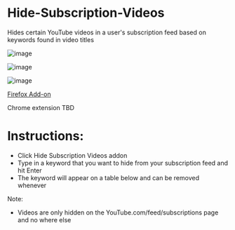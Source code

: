 # Hide-Subscription-Videos
Hides certain YouTube videos in a user's subscription feed based on keywords found in video titles

![image](https://user-images.githubusercontent.com/17418745/172076259-5e2e9372-3b65-4848-8f96-4ee3b41a8b1d.png)

![image](https://user-images.githubusercontent.com/17418745/172076241-fc3672f1-aced-4309-9dcd-0862c8ab2409.png)

![image](https://user-images.githubusercontent.com/17418745/172076246-5e99b74f-e6c1-4c2d-afa5-e8c01df0696d.png)

[Firefox Add-on](https://addons.mozilla.org/en-US/firefox/addon/hide-subscription-videos/)

Chrome extension TBD

# Instructions:
- Click Hide Subscription Videos addon
- Type in a keyword that you want to hide from your subscription feed and hit Enter
- The keyword will appear on a table below and can be removed whenever

Note:
- Videos are only hidden on the YouTube.com/feed/subscriptions page and no where else 
